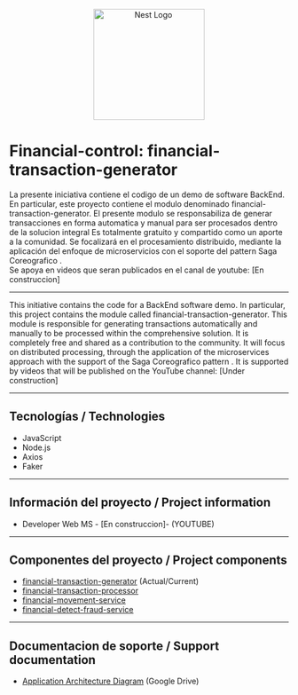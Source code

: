 <p align="center">
  <a href="http://nestjs.com/" target="blank"><img src="https://nestjs.com/img/logo-small.svg" width="200" alt="Nest Logo" /></a>
</p>

# Financial-control: financial-transaction-generator  

La presente iniciativa contiene el codigo de un demo de software BackEnd.
En particular, este proyecto contiene el modulo denominado financial-transaction-generator.
El presente modulo se responsabiliza de generar transacciones en forma automatica y manual para ser procesados dentro de la solucion  integral
Es totalmente gratuito y compartido como un aporte a la comunidad. 
Se focalizará en el procesamiento distribuido, mediante la aplicación del enfoque de microservicios con el soporte del pattern Saga Coreografico
.  
Se apoya en videos que seran publicados en el canal de youtube:  [En construccion]

___

This initiative contains the code for a BackEnd software demo.
In particular, this project contains the module called financial-transaction-generator.
This module is responsible for generating transactions automatically and manually to be processed within the comprehensive solution.
It is completely free and shared as a contribution to the community.
It will focus on distributed processing, through the application of the microservices approach with the support of the Saga Coreografico pattern
.
It is supported by videos that will be published on the YouTube channel: [Under construction]
___

## Tecnologías / Technologies

* JavaScript
* Node.js
* Axios
* Faker

___

## Información del proyecto / Project information

* Developer Web MS - [En construccion]- (YOUTUBE)

___

## Componentes del proyecto / Project components

* [financial-transaction-generator](https://github.com/mspano-web/financial-transaction-generator) (Actual/Current)
* [financial-transaction-processor](https://github.com/mspano-web/financial-transaction-processor)
* [financial-movement-service](https://github.com/mspano-web/financial-movement-service)
* [financial-detect-fraud-service](https://github.com/mspano-web/financial-detect-fraud-service)

___

## Documentacion de soporte / Support documentation

* [Application Architecture Diagram](https://drive.google.com/file/d/1m-AsA6Ke27wzLe1TpvlunpNZ1n9yILJ8/view?) (Google Drive)
